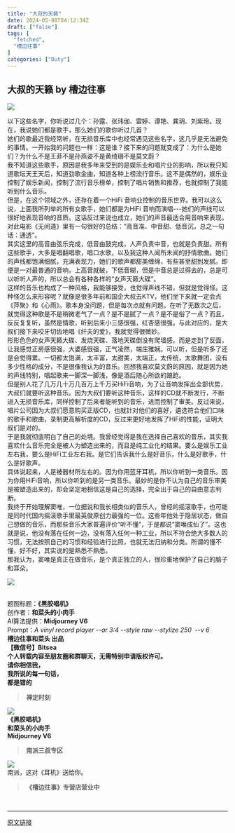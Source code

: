 ```yaml
---
title: "大叔的天籁"
date: 2024-05-08T04:12:34Z
draft: ["false"]
tags: [
  "fetched",
  "槽边往事"
]
categories: ["Duty"]
---
```

大叔的天籁 by 槽边往事
------
<div><p><img data-galleryid="" data-imgfileid="505315434" data-ratio="1.32734375" data-s="300,640" data-src="https://mmbiz.qpic.cn/mmbiz_jpg/Ia6gU9JNtkplulBGFBnyXLNfrrRI75onHT9ddTvd8n6Eo8hqaELy7kfdJ094FY3yiagarjFmbyIO02YggfyNVSw/640?wx_fmt=jpeg&amp;from=appmsg" data-type="jpeg" data-w="1280" src="https://mmbiz.qpic.cn/mmbiz_jpg/Ia6gU9JNtkplulBGFBnyXLNfrrRI75onHT9ddTvd8n6Eo8hqaELy7kfdJ094FY3yiagarjFmbyIO02YggfyNVSw/640?wx_fmt=jpeg&amp;from=appmsg"></p><section><span>以下这些名字，你听说过几个：孙露、张玮伽、雷婷、谭艳、龚玥、刘紫玲。现在，我说她们都是歌手，那么她们的歌你听过几首？</span></section><section><span>她们的歌最近我经常听，在无损音乐库中也经常遇见这些名字，这几乎是无法避免的事情。一开始我的问题也一样：这是谁？接下来的问题就变成了：为什么是她们？为什么不是王菲不是孙燕姿不是黄绮珊不是莫文蔚？</span></section><section><span>我不知道这些歌手，原因是我多年来受到的是娱乐业和唱片业的影响，所以我只知道歌坛天王天后，知道劲歌金曲，知道各种上榜流行音乐。这不是偶然的，娱乐业控制了娱乐新闻，控制了流行音乐榜单，控制了唱片销售和推荐，也就控制了我能听到什么音乐。</span></section><section><span>但是，在这个领域之外，还存在着一个HiFi 音响业控制的音乐世界。我可以这么说，上面我所列举的所有女歌手，她们都是为HiFi 音响而演唱---她们的声线可以很好地表现音响的音质。这话反过来说也成立，她们的声音最适合用音响来表现。对此电影《无间道》里有一句很好的总结：“高音准、中音甜、低音沉，总之一句话：通透”。</span></section><section><span>其实这里的高音由弦乐完成，低音由鼓完成，人声负责中音，也就是负责甜。所有这些歌手，大多是唱翻唱歌，唱口水歌，以及我这种人闻所未闻的抒情歌曲。她们的声线都饱满细腻，充满表现力，她们的歌声都甜美缠绵，有些甚至甜到发腻。即便是一对最普通的音响，上高音就破，下低音糊，但是中音总是过得去的，总是可以听听人声的，所以总会有各种各样的“女声天籁大碟”。</span></section><section><span>这样的音乐也构成了一种风格，我能够接受，也觉得声线不错，但就是觉得怪。这种怪怎么来形容呢？就像是很多年前和国企大叔去KTV，他们坐下来就一定会点《萍聚》和《心雨》。歌本身没问题，但是每次点就有问题。在听了无数次之后，就觉得这种歌是不是稍微老气了一点？是不是腻了一点？是不是俗了一点？而且，反反复复听，虽然是情歌，听到后来小三感很强，红杏感很强。与此对应的，是大叔们接下来咬牙切齿地唱《纤夫的爱》，我就觉得很微妙。</span></section><section><span>形形色色的女声天籁大碟、发烧天碟、落地天碟倒没有爬墙感，而是走到了反面，让我感觉正房感很强，大婆感很强，正气凌然，端庄雅娴。可以听，但是听多了还是会觉得累。一切都太饱满，太丰富，太甜美，太端正，太传统，太歌舞团，没有多少性格的成分，不是很像我认为的音乐。回想我喜欢莫文蔚的原因，就是因为她的声线特别，唱起歌来一脚深一脚浅，像是酒后随心所欲的踉跄。<br></span></section><section><span>但是别人花了几万几十万几百万上千万买HiFi音响，为了让音响发挥出全部优势，大叔们就要听这种音乐。因为大叔们要听这种音乐，这样的CD就不断发行，不断进入无损音乐库，同样控制了后来者能听到的音乐，进而控制了审美。反过来说，唱片公司因为大叔们愿意购买正版CD，也就针对他们的喜好，遴选符合他们口味的歌手和歌曲，录制更高解析度的CD，反过来更好地发挥了HiFi的性能，证明大叔们是对的。</span></section><section><span>于是我就彻底明白了自己的处境。我曾经觉得是我在选择自己喜欢的音乐，其实我喜欢什么音乐完全是被人为塑造出来的，而且是纯工业化的结果。要么是娱乐工业左右我，要么是HiFi工业左右我。是它们告诉我什么是好音乐，什么是好歌手，什么是好歌声。<br></span></section><section><span>具体说起来，人是被器材所左右的。因为你用蓝牙耳机，所以你听到一类音乐。因为你用HiFi音响，所以你听到的是另一类音乐。最妙的是你不认为自己的音乐审美是被塑造出来的，却会坚定地相信这是自己的选择，完全出于自己的自由意志判断。</span></section><section><span>我终于开始理解窦唯，一位据说和我长相类似的音乐人，曾经的摇滚歌手，也可能是同时代国内摇滚歌手里最英俊原创力最强的一位。这些年他处于隐居状态，做自己想做的音乐，而那些音乐大家普遍评价“听不懂”，于是都说“窦唯成仙了”。这也就是说，他没有落在任何一边，没有落入任何一种工业，所以不符合绝大多数人的习惯，无法按照自己的习惯和经验进行比照，也就无法归纳和分类。所谓的懂不懂，好不好，其实说的是熟悉不熟悉。<br></span></section><section><span>那我认为，窦唯是真正在做音乐，是个真正独立的人，很珍重地保护了自己的脑子和耳朵。</span></section><p><img data-galleryid="" data-imgfileid="505315432" data-ratio="0.56015625" data-s="300,640" data-src="https://mmbiz.qpic.cn/mmbiz_jpg/Ia6gU9JNtkplulBGFBnyXLNfrrRI75onOl4Igwicv72GHhxy3lm88GOquDk8k2VofuCwmHicmUN2l6u55W9JBVLg/640?wx_fmt=jpeg&amp;from=appmsg" data-type="jpeg" data-w="1280" src="https://mmbiz.qpic.cn/mmbiz_jpg/Ia6gU9JNtkplulBGFBnyXLNfrrRI75onOl4Igwicv72GHhxy3lm88GOquDk8k2VofuCwmHicmUN2l6u55W9JBVLg/640?wx_fmt=jpeg&amp;from=appmsg"></p><section><span><br></span></section><section><span>题图标题：<strong>《黑胶唱机》</strong></span></section><section><span>创作者：<strong>和菜头的小肉手</strong></span></section><section><span>AI算法提供：<strong>Midjourney V6</strong></span></section><section><span>Prompt：<em><span>A vinyl record player --ar 3:4 --style raw --stylize 250</span><span><span><span><span><span> </span></span><span></span></span></span> --v 6</span><span></span></em></span></section><section><span><strong><span>槽边往事</span></strong><span><strong>和菜头 出品</strong></span></span></section><section><span><strong><span><strong>【微信号】</strong></span><span><strong>Bitsea </strong></span></strong></span></section><section><span><strong>个人转载内容至朋友圈和群聊天，无需特别申请版权许可。</strong></span></section><section><span><strong>请你相信我，</strong></span></section><section><span><strong>我所说的每一句话，</strong></span></section><section><span><strong>都是错的</strong></span></section><section><mp-common-profile data-id="MjM5MjAzODU2MA==" data-pluginname="mpprofile" data-headimg="http://mmbiz.qpic.cn/mmbiz_png/Ia6gU9JNtkqHEnONjkaACAcIYMNVibNzxL0jgSVwic1U7kJM6Jz1yXVx9v30ibMUvCqLRO9C2a9zJySkbFb9HgvrA/0?wx_fmt=png" data-nickname="槽边往事" data-alias="bitsea" data-signature=" " data-from="2" data-weuitheme="light" data-weui-theme="light"></mp-common-profile></section><blockquote><section><span><strong> </strong><strong>禅定时刻</strong></span></section></blockquote><section><img data-cropselx1="0" data-cropselx2="578" data-cropsely1="0" data-cropsely2="324" data-galleryid="" data-imgfileid="505315439" data-ratio="1" data-s="300,640" data-src="https://mmbiz.qpic.cn/mmbiz_jpg/Ia6gU9JNtkplulBGFBnyXLNfrrRI75onFHy5IIhqnwPgKtNc6Dj4NmJW9r5Wvq1XD24b0ib65eo3xQxUzK3iafxw/640?wx_fmt=jpeg&amp;from=appmsg" data-type="jpeg" data-w="1280" src="https://mmbiz.qpic.cn/mmbiz_jpg/Ia6gU9JNtkplulBGFBnyXLNfrrRI75onFHy5IIhqnwPgKtNc6Dj4NmJW9r5Wvq1XD24b0ib65eo3xQxUzK3iafxw/640?wx_fmt=jpeg&amp;from=appmsg"></section><section><span><strong><strong>《黑胶唱机》</strong></strong></span></section><section><span><strong>和菜头的小肉手</strong></span></section><section><span><strong>Midjourney V6</strong></span></section><blockquote><section><span><strong> 南派三叔专区</strong></span></section></blockquote><section><img data-backh="767" data-backw="578" data-cropselx1="0" data-cropselx2="578" data-cropsely1="0" data-cropsely2="767" data-galleryid="" data-imgfileid="505315440" data-ratio="1.32734375" data-s="300,640" data-src="https://mmbiz.qpic.cn/mmbiz_jpg/Ia6gU9JNtkplulBGFBnyXLNfrrRI75onwAA1GfpXZ3vq18eRn8XkXZibDL63PyGKqHq5Jv8vGnBwayxbPhHiciaKQ/640?wx_fmt=jpeg&amp;from=appmsg" data-type="jpeg" data-w="1280" src="https://mmbiz.qpic.cn/mmbiz_jpg/Ia6gU9JNtkplulBGFBnyXLNfrrRI75onwAA1GfpXZ3vq18eRn8XkXZibDL63PyGKqHq5Jv8vGnBwayxbPhHiciaKQ/640?wx_fmt=jpeg&amp;from=appmsg"></section><section><span>南派，这对《耳机》送给你。<strong></strong></span></section><blockquote><section><span><strong> 《槽边往事》专营店营业中</strong></span></section></blockquote><section><br></section><section><mp-common-miniprogram data-miniprogram-nickname="菜头特选C" data-miniprogram-avatar="http://mmbiz.qpic.cn/mmbiz_png/iaAg0lgnpD6e71CwTVA3stu7V9nMGa9RouiaNbdA4XAp8D2dpRaXpaibTiakdd3hCeczhMGlvsFyWVFStn5xE55A1A/640?wx_fmt=png&amp;wxfrom=200" data-miniprogram-title="暄乎松软的云腿小圆包上线" data-miniprogram-imageurl="http://mmbiz.qpic.cn/mmbiz_jpg/Ia6gU9JNtko2ibWRqwCoyYbvqnOy3N6ZULYwpENE7j17kfianN8UIsNk72uwS2WBanuFnibMONQEjxT2CwKc0v82g/0?wx_fmt=jpeg" data-miniprogram-type="card" data-miniprogram-servicetype="0" data-pluginname="insertminiprogram" data-miniprogram-appid="wxf3e6055a60a19d97" data-miniprogram-applink="" data-miniprogram-imageurlback="http%3A%2F%2Fmmbiz.qpic.cn%2Fmmbiz_jpg%2FIa6gU9JNtko2ibWRqwCoyYbvqnOy3N6ZUnLkQv0c4Pnuhpq4fJiaOIaobGuOvPV3mIb7U0G4pgk3Sp6sicGdN3hZQ%2F0%3Fwx_fmt%3Djpeg" data-miniprogram-cropperinfo="%7B%22c%22%3A%7B%22x%22%3A0%2C%22y%22%3A1%2C%22x2%22%3A245%2C%22y2%22%3A197%2C%22w%22%3A245%2C%22h%22%3A196%7D%7D" data-miniprogram-path="#小程序://菜头特选C/CZdOVjiZFjM58pa"></mp-common-miniprogram></section><section><mp-common-miniprogram data-miniprogram-nickname="菜头特选C" data-miniprogram-avatar="http://mmbiz.qpic.cn/mmbiz_png/iaAg0lgnpD6e71CwTVA3stu7V9nMGa9RouiaNbdA4XAp8D2dpRaXpaibTiakdd3hCeczhMGlvsFyWVFStn5xE55A1A/640?wx_fmt=png&amp;wxfrom=200" data-miniprogram-title="甘冽芬芳的大理小叶新春红茶上线" data-miniprogram-imageurl="http://mmbiz.qpic.cn/mmbiz_jpg/Ia6gU9JNtko2ibWRqwCoyYbvqnOy3N6ZUiaibLFcP0pNU4tcBsziacL4QyetunlVUqCIysZwE4xqM5HXiaBSCskhAmQ/0?wx_fmt=jpeg" data-miniprogram-type="card" data-miniprogram-servicetype="0" data-pluginname="insertminiprogram" data-miniprogram-appid="wxf3e6055a60a19d97" data-miniprogram-applink="" data-miniprogram-imageurlback="http%3A%2F%2Fmmbiz.qpic.cn%2Fmmbiz_jpg%2FIa6gU9JNtko2ibWRqwCoyYbvqnOy3N6ZUxsmKZVZyPxMYBxu2ryFXUZm4hYIWzvWv0f4ftIqibybicstMrLWEHovA%2F0%3Fwx_fmt%3Djpeg" data-miniprogram-cropperinfo="%7B%22c%22%3A%7B%22x%22%3A0%2C%22y%22%3A19%2C%22x2%22%3A245%2C%22y2%22%3A215%2C%22w%22%3A245%2C%22h%22%3A196%7D%7D" data-miniprogram-path="pages/home/dashboard/index"></mp-common-miniprogram></section><section><mp-common-miniprogram data-miniprogram-nickname="菜头特选C" data-miniprogram-avatar="http://mmbiz.qpic.cn/mmbiz_png/iaAg0lgnpD6e71CwTVA3stu7V9nMGa9RouiaNbdA4XAp8D2dpRaXpaibTiakdd3hCeczhMGlvsFyWVFStn5xE55A1A/640?wx_fmt=png&amp;wxfrom=200" data-miniprogram-title="一口春天减糖鲜花饼上线" data-miniprogram-imageurl="http://mmbiz.qpic.cn/mmbiz_jpg/Ia6gU9JNtko2ibWRqwCoyYbvqnOy3N6ZUPsGw1KVhEr6kwCd8lvYrxeaSbrYcCJ2Fmsl4CEXk14jOJGnN2rnCeA/0?wx_fmt=jpeg" data-miniprogram-type="card" data-miniprogram-servicetype="0" data-pluginname="insertminiprogram" data-miniprogram-appid="wxf3e6055a60a19d97" data-miniprogram-applink="" data-miniprogram-imageurlback="http%3A%2F%2Fmmbiz.qpic.cn%2Fmmbiz_jpg%2FIa6gU9JNtko2ibWRqwCoyYbvqnOy3N6ZUHP1rledxLxOdRQibY2m50gYqhLdqtkibB3rKLgOUibqnRMtgMOpYkG1icg%2F0%3Fwx_fmt%3Djpeg" data-miniprogram-cropperinfo="%7B%22c%22%3A%7B%22x%22%3A0%2C%22y%22%3A15%2C%22x2%22%3A245%2C%22y2%22%3A211%2C%22w%22%3A245%2C%22h%22%3A196%7D%7D" data-miniprogram-path="#小程序://菜头特选C/M9HS3q998AnwAlA"></mp-common-miniprogram></section><p><mp-style-type data-value="3"></mp-style-type></p></div>  
<hr>
<a href="https://mp.weixin.qq.com/s/PooFVjH6WVnBBnp5UKitFw",target="_blank" rel="noopener noreferrer">原文链接</a>
